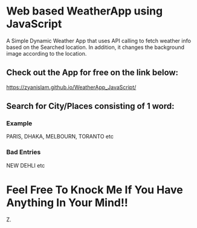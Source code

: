 # Web based WeatherApp using JavaScript

A Simple Dynamic Weather App that uses API calling to fetch weather info based on the Searched location.
In addition, it changes the background image according to the location.

## Check out the App for free on the link below:

https://zyanislam.github.io/WeatherApp_JavaScript/

## Search for City/Places consisting of 1 word:

### Example 

PARIS, DHAKA, MELBOURN, TORANTO etc

### Bad Entries

NEW DEHLI etc


# Feel Free To Knock Me If You Have Anything In Your Mind!!

Z.
